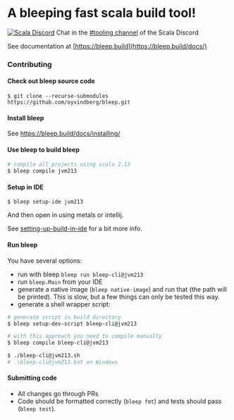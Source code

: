 # A bleeping fast scala build tool!

[![Scala Discord](https://dcbadge.limes.pink/api/server/https://discord.gg/scala)](https://discord.gg/scala) Chat in the [#tooling channel](https://discord.com/channels/632150470000902164/635669047588945930) of the Scala Discord

See documentation at [https://bleep.build](https://bleep.build/docs/)


### Contributing

#### Check out bleep source code
```
$ git clone --recurse-submodules https://github.com/oyvindberg/bleep.git
```

#### Install bleep 
See https://bleep.build/docs/installing/

#### Use bleep to build bleep
```bash
# compile all projects using scala 2.13
$ bleep compile jvm213
```

#### Setup in IDE

```
$ bleep setup-ide jvm213
```
And then open in using metals or intellij.

See [setting-up-build-in-ide](https://bleep.build/docs/usage/selecting-projects/#setting-up-build-in-ide) for a bit more info.

#### Run bleep

You have several options:
- run with bleep `bleep run bleep-cli@jvm213`
- run `bleep.Main` from your IDE
- generate a native image (`bleep native-image`) and run that (the path will be printed).
This is slow, but a few things can only be tested this way.
- generate a shell wrapper script:
```sh
# generate script in build directory
$ bleep setup-dev-script bleep-cli@jvm213

# with this approach you need to compile manually
$ bleep compile bleep-cli@jvm213

$ ./bleep-cli@jvm213.sh
# .\bleep-cli@jvm213.bat on Windows
```

#### Submitting code
- All changes go through PRs
- Code should be formatted correctly (`bleep fmt`) and tests should pass (`bleep test`).
